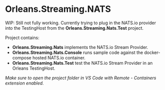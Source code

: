 # Orleans.Streaming.NATS

WIP: Still not fully working. Currently trying to plug in the NATS.io provider into the TestingHost from the **Orleans.Streaming.Nats.Test** project.

Project contains:

* **Orleans.Streaming.Nats** implements the NATS.io Stream Provider.
* **Orleans.Streaming.Nats.Console** runs sample code against the docker-compose hosted NATS.io container.
* **Orleans.Streaming.Nats.Test** test the NATS.io Stream Provider in an Orleans TestingHost.

*Make sure to open the project folder in VS Code with Remote - Containers extension enabled.*